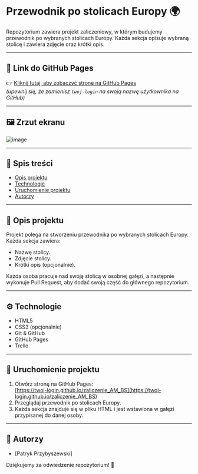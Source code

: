 # Przewodnik po stolicach Europy 🌍

Repozytorium zawiera projekt zaliczeniowy, w którym budujemy przewodnik po wybranych stolicach Europy. Każda sekcja opisuje wybraną stolicę i zawiera zdjęcie oraz krótki opis.

---

## 🔗 Link do GitHub Pages

👉 [Kliknij tutaj, aby zobaczyć stronę na GitHub Pages](https://twoj-login.github.io/zaliczenie_AM_BS)  
*(upewnij się, że zamienisz `twoj-login` na swoją nazwę użytkownika na GitHub)*

---

## 🖼️ Zrzut ekranu

![image](https://github.com/user-attachments/assets/53e7afd2-9f8f-45fe-b390-1c5707cec4b6)


---

## 📌 Spis treści

- [Opis projektu](#opis-projektu)
- [Technologie](#technologie)
- [Uruchomienie projektu](#uruchomienie-projektu)
- [Autorzy](#autorzy)

---

## 📝 Opis projektu

Projekt polega na stworzeniu przewodnika po wybranych stolicach Europy. Każda sekcja zawiera:
- Nazwę stolicy.
- Zdjęcie stolicy.
- Krótki opis (opcjonalnie).

Każda osoba pracuje nad swoją stolicą w osobnej gałęzi, a następnie wykonuje Pull Request, aby dodać swoją część do głównego repozytorium.

---

## ⚙️ Technologie

- HTML5
- CSS3 (opcjonalnie)
- Git & GitHub
- GitHub Pages
- Trello

---

## 🚀 Uruchomienie projektu

1. Otwórz stronę na GitHub Pages:  
   [https://twoj-login.github.io/zaliczenie_AM_BS](https://twoj-login.github.io/zaliczenie_AM_BS)
2. Przeglądaj przewodnik po stolicach Europy.
3. Każda sekcja znajduje się w pliku HTML i jest wstawiona w gałęzi przypisanej do danej osoby.

---

## 👥 Autorzy

- [Patryk Przybyszewski] 





Dziękujemy za odwiedzenie repozytorium! 🎉
